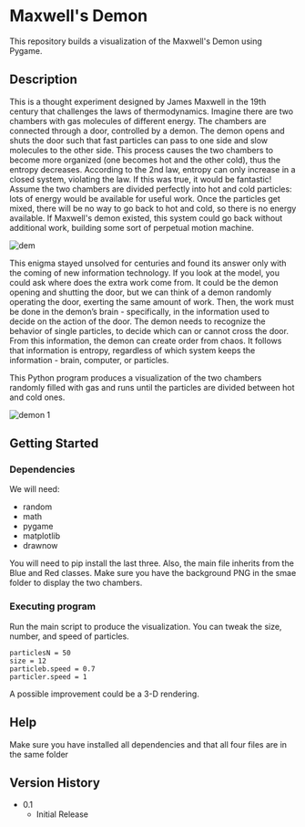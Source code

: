 # Maxwell's Demon

This repository builds a visualization of the Maxwell's Demon using Pygame.

## Description

This is a thought experiment designed by James Maxwell in the 19th century that challenges the laws of thermodynamics. Imagine there are two chambers with gas molecules of different energy. The chambers are connected through a door, controlled by a demon. The demon opens and shuts the door such that fast particles can pass to one side and slow molecules to the other side. This process causes the two chambers to become more organized (one becomes hot and the other cold), thus the entropy decreases. According to the 2nd law, entropy can only increase in a closed system, violating the law. If this was true, it would be fantastic! Assume the two chambers are divided perfectly into hot and cold particles: lots of energy would be available for useful work. Once the particles get mixed, there will be no way to go back to hot and cold, so there is no energy available. If Maxwell's demon existed, this system could go back without additional work, building some sort of perpetual motion machine.

![dem](https://user-images.githubusercontent.com/86791449/130356965-b5f2f563-64ec-430c-8226-16d270b7e86b.png)

This enigma stayed unsolved for centuries and found its answer only with the coming of new information technology. If you look at the model, you could ask where does the extra work come from. It could be the demon opening and shutting the door, but we can think of a demon randomly operating the door, exerting the same amount of work. Then, the work must be done in the demon’s brain - specifically, in the information used to decide on the action of the door. The demon needs to recognize the behavior of single particles, to decide which can or cannot cross the door. From this information, the demon can create order from chaos. It follows that information is entropy, regardless of which system keeps the information - brain, computer, or particles.

This Python program produces a visualization of the two chambers randomly filled with gas and runs until the particles are divided between hot and cold ones.

![demon 1](https://user-images.githubusercontent.com/86791449/130357757-81cfce27-486f-40a6-86a0-2dee82028d50.png)


## Getting Started

### Dependencies

We will need:
* random
* math
* pygame
* matplotlib
* drawnow

You will need to pip install the last three. Also, the main file inherits from the Blue and Red classes.
Make sure you have the background PNG in the smae folder to display the two chambers.


### Executing program

Run the main script to produce the visualization. You can tweak the size, number, and speed of particles.

```
particlesN = 50     
size = 12
particleb.speed = 0.7    
particler.speed = 1                              
```

A possible improvement could be a 3-D rendering.

## Help

Make sure you have installed all dependencies and that all four files are in the same folder


## Version History

* 0.1
    * Initial Release
